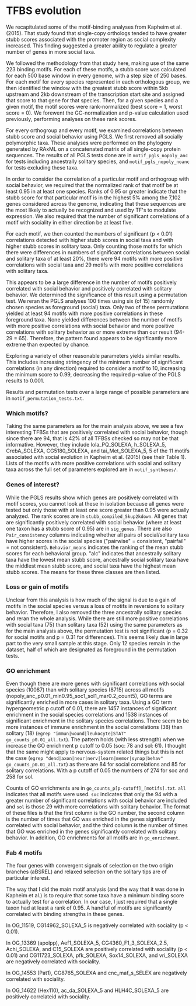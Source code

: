 # TFBS evolution

We recapitulated some of the motif-binding analyses from Kapheim et al. (2015). That study found that single-copy orthologs tended to have greater stubb scores associated with the promoter region as social complexity increased. This finding suggested a greater ability to regulate a greater number of genes in more social taxa.

We followed the methodology from that study here, making use of the same 223 binding motifs. For each of these motifs, a stubb score was calculated for each 500 base window in every genome, with a step size of 250 bases. For each motif for every species represented in each orthologous group, we then identified the window with the greatest stubb score within 5kb upstream and 2kb downstream of the transcription start site and assigned that score to that gene for that species. Then, for a given species and a given motif, the motif scores were rank-normalized (best score = 1, worst score = 0). We forewent the GC-normalization and p-value calculation used previously, performing analyses on these rank scores.

For every orthogroup and every motif, we examined correlations between stubb score and social behavior using PGLS. We first removed all socially polymorphic taxa. These analyses were performed on the phylogeny generated by RAxML on a concatenated matrix of all single-copy protein sequences. The results of all PGLS tests done are in `motif_pgls_nopoly_anc` for tests including ancestrally solitary species, and `motif_pgls_nopoly_noanc` for tests excluding these taxa.

In order to consider the correlation of a particular motif and orthogroup with social behavior, we required that the normalized rank of that motif be at least 0.95 in at least one species. Ranks of 0.95 or greater indicate that the stubb score for that particular motif is in the highest 5% among the 7,102 genes considered across the genome, indicating that these sequences are the most likely to actually be recognized and used by TF's to modulate expression. We also required that the number of significant correlations of a motif with sociality in either direction be at least five.

For each motif, we then counted the numbers of significant (p < 0.01) correlations detected with higher stubb scores in social taxa and with higher stubb scores in solitary taxa. Only counting those motifs for which there were differences in numbers of significant correlations between social and solitary taxa of at least 20%, there were 94 motifs with more positive correlations with social taxa and 29 motifs with more positive correlations with solitary taxa. 

This appears to be a large difference in the number of motifs positively correlated with social behavior and positively correlated with solitary behavior. We determined the significance of this result using a permutation test. We reran the PGLS analyses 100 times using six (of 15) randomly chosen species as foreground (social) taxa. Only two of these permutations yielded at least 94 motifs with more positive correlations in these foreground taxa. None yielded differences between the number of motifs with more positive correlations with social behavior and more positive correlations with solitary behavior as or more extreme than our result (94-29 = 65). Therefore, the pattern found appears to be significantly more extreme than expected by chance.

Exploring a variety of other reasonable parameters yields similar results. This includes increasing stringency of the minimum number of significant correlations (in any direction) required to consider a motif to 10, increasing the minimum score to 0.99, decreasing the required p-value of the PGLS results to 0.001.

Results and permutation tests over a large range of possible parameters are in `motif_permutation_tests.txt`.

### Which motifs?

Taking the same parameters as for the main analysis above, we see a few interesting TFBSs that are positively correlated with social behavior, though since there are 94, that is 42% of all TFBSs checked so may not be that informative. However, they include lola_PQ_SOLEXA, h_SOLEXA_5, CrebA_SOLEXA, CG5180_SOLEXA, and tai_Met_SOLEXA_5, 5 of the 11 motifs associated with social evolution in Kapheim et al. (2015) (see their Table 1). Lists of the motifs with more positive correlations with social and solitary taxa across the full set of parameters explored are in `motif_syntheses/`.

### Genes of interest?

While the PGLS results show which genes are positively correlated with motif scores, you cannot look at these in isolation because all genes were tested but only those with at least one score greater than 0.95 were actually analyzed. The rank scores are in `stubb_compiled_5kup2kdown`. All genes that are significantly positively correlated with social behavior (where at least one taxon has a stubb score of 0.95) are in `sig_genes`. There are also `Pair_consistency` columns indicating whether all pairs of social/solitary taxa have higher scores in the social species ("pairwise" = consistent, "pairfail" = not consistent). `Behavior_means` indicates the ranking of the mean stubb scores for each behavioral group. "alc" indicates that ancestrally solitary taxa have the lowest mean stubb score, ancestrally social solitary taxa have the middlest mean stubb score, and social taxa have the highest mean stubb scores. The means for these three classes are then listed.

### Loss or gain of motifs

Unclear from this analysis is how much of the signal is due to a gain of motifs in the social species versus a loss of motifs in reversions to solitary behavior. Therefore, I also removed the three ancestrally solitary species and reran the whole analysis. While there are still more positive correlations with social taxa (75) than solitary taxa (52) using the same parameters as for the main analysis above, the permutation test is not significant (p = 0.32 for social motifs and p = 0.31 for differences). This seems likely due in large part to the very small sample at this stage. Only 12 species remain in the dataset, half of which are designated as foreground in the permutation tests.

### GO enrichment

Even though there are more genes with significant correlations with social species (10087) than with solitary species (8715) across all motifs (nopoly_anc_p0.01_min0.95_soc1_sol1_mar0.2_count5), GO terms are significantly enriched in more cases in solitary taxa. Using a GO term hypergeometric p cutoff of 0.01, there are 1457 instances of significant enrichment in the social species correlations and 1538 instances of significant enrichment in the solitary species correlations. There seem to be more instances of immune enrichment in the social correlations (38) than solitary (18) (`egrep "immun|wound|leukocyte|STAT" go_counts_p0.01_all.txt`). The pattern holds (with less strength) when we increase the GO enrichment p cutoff to 0.05 (soc: 78 and sol: 61). I thought that the same might apply to nervous-system related things but this is not the case (`egrep "dend|axon|neur|nerv|learn|memor|synap|behav" go_counts_p0.01_all.txt`) as there are 84 for social correlations and 85 for solitary correlations. With a p cutoff of 0.05 the numbers of 274 for soc and 258 for sol. 

Counts of GO enrichments are in `go_counts_p[p-cutoff]_[motifs].txt`. `all` indicates that all motifs were used. `soc` indicates that only the 94 with a greater number of significant correlations with social behavior are included and `sol` is those 29 with more correlations with solitary behavior. The format of these files is that the first column is the GO number, the second column is the number of times that GO was enriched in the genes significantly correlated with social behavior, and the third column is the number of times that GO was enriched in the genes significantly correlated with solitary behavior. In addition, GO enrichments for all motifs are in `go_enrichment`.

### Fab 4 motifs

The four genes with convergent signals of selection on the two origin branches (aBSREL) and relaxed selection on the solitary tips are of particular interest.

The way that I did the main motif analysis (and the way that it was done in Kapheim et al.) is to require that some taxa have a minimum binding score to actually test for a correlation. In our case, I just required that a single taxon had at least a rank of 0.95. A handful of motifs are significantly correlated with binding strengths in these genes.

In OG_11519, CG14962_SOLEXA_5 is negatively correlated with sociality (p < 0.01).

In OG_13369 (apolpp), Aef1_SOLEXA_5, CG4360_F1_3_SOLEXA_2.5, Achi_SOLEXA, and C15_SOLEXA are positively correlated with sociality (p < 0.01) and CG11723_SOLEXA, pfk_SOLEXA, Sox14_SOLEXA, and vri_SOLEXA are negatively correlated with sociality.

In OG_14553 (Pat1), CG8765_SOLEXA and cnc_maf_s_SELEX are negatively correlated with sociality.

In OG_14622 (Hex110), ac_da_SOLEXA_5 and HLH4C_SOLEXA_5 are positively correlateid with sociality.

